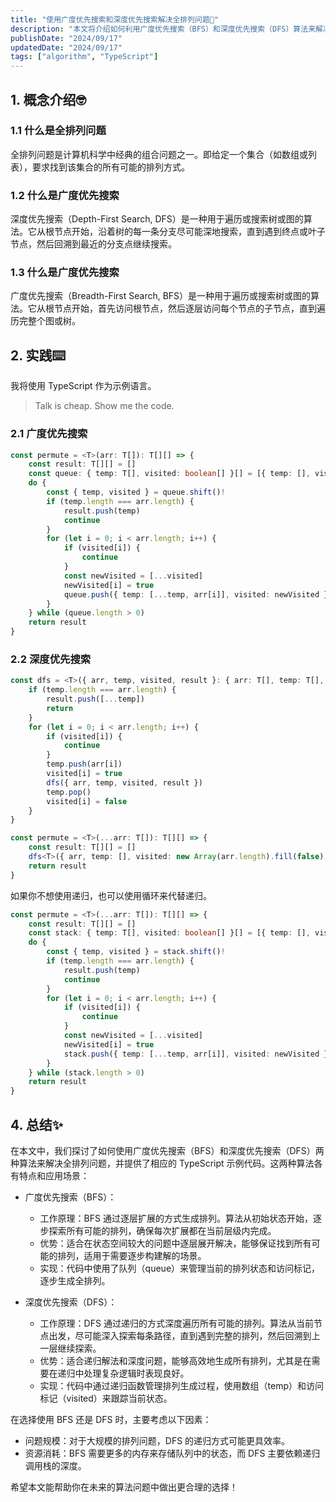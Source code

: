 ```yaml
---
title: "使用广度优先搜索和深度优先搜索解决全排列问题💯"
description: "本文将介绍如何利用广度优先搜索（BFS）和深度优先搜索（DFS）算法来解决全排列问题。我们将详细探讨这两种方法如何生成一个集合的所有排列，包括代码示例和步骤解析。"
publishDate: "2024/09/17"
updatedDate: "2024/09/17"
tags: ["algorithm", "TypeScript"]
---
```


## 1. 概念介绍🤓
### 1.1 什么是全排列问题

全排列问题是计算机科学中经典的组合问题之一。即给定一个集合（如数组或列表），要求找到该集合的所有可能的排列方式。

### 1.2 什么是广度优先搜索

深度优先搜索（Depth-First Search, DFS）是一种用于遍历或搜索树或图的算法。它从根节点开始，沿着树的每一条分支尽可能深地搜索，直到遇到终点或叶子节点，然后回溯到最近的分支点继续搜索。

### 1.3 什么是广度优先搜索

广度优先搜索（Breadth-First Search, BFS）是一种用于遍历或搜索树或图的算法。它从根节点开始，首先访问根节点，然后逐层访问每个节点的子节点，直到遍历完整个图或树。

## 2. 实践⌨️

我将使用 TypeScript 作为示例语言。

> Talk is cheap. Show me the code.

### 2.1 广度优先搜索
```typescript
const permute = <T>(arr: T[]): T[][] => {
    const result: T[][] = []
    const queue: { temp: T[], visited: boolean[] }[] = [{ temp: [], visited: new Array(arr.length).fill(false) }]
    do {
        const { temp, visited } = queue.shift()!
        if (temp.length === arr.length) {
            result.push(temp)
            continue
        }
        for (let i = 0; i < arr.length; i++) {
            if (visited[i]) {
                continue
            }
            const newVisited = [...visited]
            newVisited[i] = true
            queue.push({ temp: [...temp, arr[i]], visited: newVisited })
        }
    } while (queue.length > 0)
    return result
}
```

### 2.2 深度优先搜索
```typescript
const dfs = <T>({ arr, temp, visited, result }: { arr: T[], temp: T[], visited: boolean[], result: T[][] }) => {
    if (temp.length === arr.length) {
        result.push([...temp])
        return
    }
    for (let i = 0; i < arr.length; i++) {
        if (visited[i]) {
            continue
        }
        temp.push(arr[i])
        visited[i] = true
        dfs({ arr, temp, visited, result })
        temp.pop()
        visited[i] = false
    }
}

const permute = <T>(...arr: T[]): T[][] => {
    const result: T[][] = []
    dfs<T>({ arr, temp: [], visited: new Array(arr.length).fill(false), result })
    return result
}
```

如果你不想使用递归，也可以使用循环来代替递归。

```typescript
const permute = <T>(...arr: T[]): T[][] => {
    const result: T[][] = []
    const stack: { temp: T[], visited: boolean[] }[] = [{ temp: [], visited: new Array(arr.length).fill(false) }]
    do {
        const { temp, visited } = stack.shift()!
        if (temp.length === arr.length) {
            result.push(temp)
            continue
        }
        for (let i = 0; i < arr.length; i++) {
            if (visited[i]) {
                continue
            }
            const newVisited = [...visited]
            newVisited[i] = true
            stack.push({ temp: [...temp, arr[i]], visited: newVisited })
        }
    } while (stack.length > 0)
    return result
}
```

## 4. 总结✨

在本文中，我们探讨了如何使用广度优先搜索（BFS）和深度优先搜索（DFS）两种算法来解决全排列问题，并提供了相应的 TypeScript 示例代码。这两种算法各有特点和应用场景：

- 广度优先搜索（BFS）：

    - 工作原理：BFS 通过逐层扩展的方式生成排列。算法从初始状态开始，逐步探索所有可能的排列，确保每次扩展都在当前层级内完成。
    - 优势：适合在状态空间较大的问题中逐层展开解决，能够保证找到所有可能的排列，适用于需要逐步构建解的场景。
    - 实现：代码中使用了队列（queue）来管理当前的排列状态和访问标记，逐步生成全排列。

- 深度优先搜索（DFS）：

    - 工作原理：DFS 通过递归的方式深度遍历所有可能的排列。算法从当前节点出发，尽可能深入探索每条路径，直到遇到完整的排列，然后回溯到上一层继续探索。
    - 优势：适合递归解法和深度问题，能够高效地生成所有排列，尤其是在需要在递归中处理复杂逻辑时表现良好。
    - 实现：代码中通过递归函数管理排列生成过程，使用数组（temp）和访问标记（visited）来跟踪当前状态。

在选择使用 BFS 还是 DFS 时，主要考虑以下因素：

- 问题规模：对于大规模的排列问题，DFS 的递归方式可能更具效率。
- 资源消耗：BFS 需要更多的内存来存储队列中的状态，而 DFS 主要依赖递归调用栈的深度。

希望本文能帮助你在未来的算法问题中做出更合理的选择！

